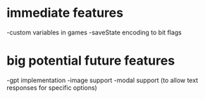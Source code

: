 # immediate features
-custom variables in games
-saveState encoding to bit flags


# big potential future features
-gpt implementation
-image support
-modal support (to allow text responses for specific options)